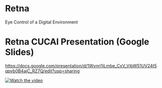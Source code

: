 # Retna
Eye Control of a Digital Environment

# Retna CUCAI Presentation (Google Slides)
https://docs.google.com/presentation/d/1Wvnri1jLmbe_CxV_VjbW51UV24t5qpyb0B4ajC_RZ7Q/edit?usp=sharing


[![Watch the video](https://i.imgur.com/vKb2F1B.png)](https://youtu.be/HNvaPM929Ng)

